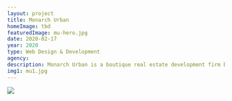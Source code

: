 ```yaml
---
layout: project
title: Monarch Urban
homeImage: tbd
featuredImage: mu-hero.jpg
date: 2020-02-17
year: 2020
type: Web Design & Development
agency:
description: Monarch Urban is a boutique real estate development firm behind Washington DC’s urban expansion. We helped refocus their message and craft a first-class experience online. Their new website will attract brokers, agents and shine a new light on their urban developments.
img1: mu1.jpg
---
```


<div class="col-xs-12 about-work-items__item">
  <img src="{{ site.baseurl}}/assets/images/{{ page.img1 }}">
</div>
